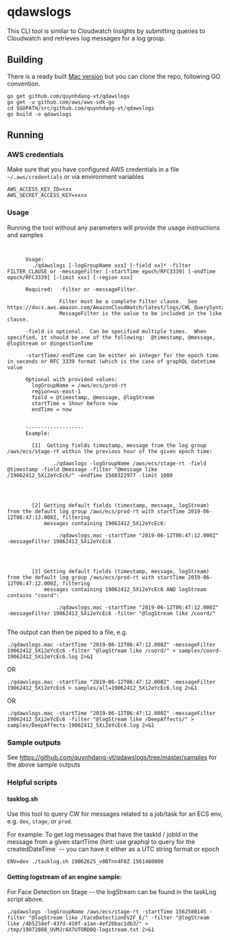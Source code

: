# qdawslogs

This CLI tool is similar to Cloudwatch Insights by submitting queries to Cloudwatch and retrieves log messages for a log group.



## Building

There is a ready built [Mac version](https://github.com/quynhdang-vt/qdawslogs/blob/master/qdawslogs.mac) but you can clone the repo,
following GO convention.

```
go get github.com/quynhdang-vt/qdawslogs
go get -u github.com/aws/aws-sdk-go
cd $GOPATH/src/github.com/quynhdang-vt/qdawslogs
go build -o qdawslogs
```


## Running

### AWS credentials

Make sure that you have configured AWS credentials in a file `~/.aws/credentials` or via environment variables
```
AWS_ACCESS_KEY_ID=xxx
AWS_SECRET_ACCESS_KEY=xxxx
```


### Usage

Running the tool without any parameters will provide the usage instructions and samples

```


      Usage:
        ./qdawslogs [-logGroupName xxx] [-field xx]* -filter FILTER_CLAUSE or -messageFilter [-startTime epoch/RFC3339] [-endTime epoch/RFC3339] [-limit xxx] [-region xxx]

      Required:  -filter or -messageFilter.

                 Filter must be a complete filter clause.  See https://docs.aws.amazon.com/AmazonCloudWatch/latest/logs/CWL_QuerySyntax.html
                 MessageFilter is the value to be included in the like clause.

      -field is optional.  Can be specified multiple times.  When specified, it should be one of the following:  @timestamp, @message, @logStream or @ingestionTime

      -startTime/-endTime can be either an integer for the epoch time in seconds or RFC 3339 format (which is the case of graphQL datetime value

      Optional with provided values:
        logGroupName = /aws/ecs/prod-rt
        region=us-east-1
        field = @timestamp, @message, @logStream
        startTime = 1hour before now
        endTime = now


      -------------------
      Example:

        [1]  Getting fields timestamp, message from the log group /aws/ecs/stage-rt within the previous hour of the given epoch time:

		       ./qdawslogs -logGroupName /aws/ecs/stage-rt -field @timestamp -field @message -filter "@message like /19062412_5Xi2eYcEc6/" -endTime 1560322977 -limit 1000




        [2] Getting default fields (timestamp, message, logStream) from the default log group /aws/ecs/prod-rt with startTime 2019-06-12T06:47:12.000Z, filtering
            messages containing 19062412_5Xi2eYcEc6:

		        ./qdawslogs.mac -startTime "2019-06-12T06:47:12.000Z" -messageFilter 19062412_5Xi2eYcEc6




        [3] Getting default fields (timestamp, message, logStream) from the default log group /aws/ecs/prod-rt with startTime 2019-06-12T06:47:12.000Z, filtering
            messages containing 19062412_5Xi2eYcEc6 AND logStream contains "coord":

                ./qdawslogs.mac -startTime "2019-06-12T06:47:12.000Z" -messageFilter 19062412_5Xi2eYcEc6 -filter "@logStream like /coord/"


```


The output can then be piped to a file, e.g.

```
./qdawslogs.mac -startTime "2019-06-12T06:47:12.000Z" -messageFilter 19062412_5Xi2eYcEc6 -filter "@logStream like /coord/" > samples/coord-19062412_5Xi2eYcEc6.log 2>&1
```

OR

```
./qdawslogs.mac -startTime "2019-06-12T06:47:12.000Z" -messageFilter 19062412_5Xi2eYcEc6 > samples/all=19062412_5Xi2eYcEc6.log 2>&1
```


OR

```
./qdawslogs.mac -startTime "2019-06-12T06:47:12.000Z" -messageFilter 19062412_5Xi2eYcEc6 -filter "@logStream like /DeepAffects/" > samples/DeepAffects-19062412_5Xi2eYcEc6.log 2>&1
```

### Sample outputs

See https://github.com/quynhdang-vt/qdawslogs/tree/master/samples for the above sample outputs

### Helpful scripts

#### tasklog.sh

Use this tool to query CW for messages related to a job/task for an ECS env, e.g. `dev`, `stage`, or `prod`.

For example:
To get log messages that have the taskId / jobId in the message from a given startTime (hint: use graphql to query for the createdDateTime` -- you can have it either as a UTC string format or epoch

```
ENV=dev ./tasklog.sh 19062625_v0BTnn4F0Z 1561480000
```

#### Getting logstream of an engine sample:

For Face Detection on Stage -- the logStream can be found in the taskLog script above.

```
./qdawslogs -logGroupName /aws/ecs/stage-rt -startTime 1562580145 -filter "@logStream like /FaceDetectionEV2F_E/" -filter "@logStream like /4b5234ef-437d-410f-a1ae-4ef26bac1db3/" > /tmp/19072808_UVMJrAX7UTORD0Q-logstream.txt 2>&1
```


